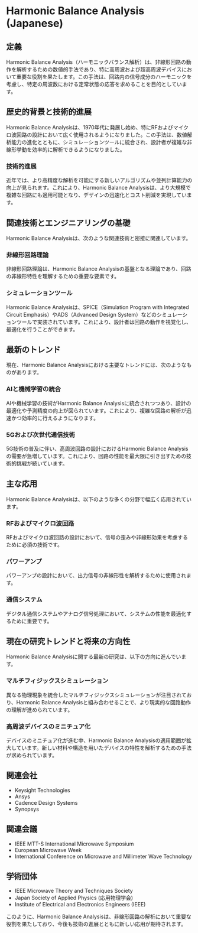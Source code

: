 # Harmonic Balance Analysis (Japanese)

## 定義
Harmonic Balance Analysis（ハーモニックバランス解析）は、非線形回路の動作を解析するための数値的手法であり、特に高周波および超高周波デバイスにおいて重要な役割を果たします。この手法は、回路内の信号成分のハーモニックを考慮し、特定の周波数における定常状態の応答を求めることを目的としています。

## 歴史的背景と技術的進展
Harmonic Balance Analysisは、1970年代に発展し始め、特にRFおよびマイクロ波回路の設計において広く使用されるようになりました。この手法は、数値解析能力の進化とともに、シミュレーションツールに統合され、設計者が複雑な非線形挙動を効率的に解析できるようになりました。

### 技術的進展
近年では、より高精度な解析を可能にする新しいアルゴリズムや並列計算能力の向上が見られます。これにより、Harmonic Balance Analysisは、より大規模で複雑な回路にも適用可能となり、デザインの迅速化とコスト削減を実現しています。

## 関連技術とエンジニアリングの基礎
Harmonic Balance Analysisは、次のような関連技術と密接に関連しています。

### 非線形回路理論
非線形回路理論は、Harmonic Balance Analysisの基盤となる理論であり、回路の非線形特性を理解するための重要な要素です。

### シミュレーションツール
Harmonic Balance Analysisは、SPICE（Simulation Program with Integrated Circuit Emphasis）やADS（Advanced Design System）などのシミュレーションツールで実装されています。これにより、設計者は回路の動作を視覚化し、最適化を行うことができます。

## 最新のトレンド
現在、Harmonic Balance Analysisにおける主要なトレンドには、次のようなものがあります。

### AIと機械学習の統合
AIや機械学習の技術がHarmonic Balance Analysisに統合されつつあり、設計の最適化や予測精度の向上が図られています。これにより、複雑な回路の解析が迅速かつ効率的に行えるようになります。

### 5Gおよび次世代通信技術
5G技術の普及に伴い、高周波回路の設計におけるHarmonic Balance Analysisの需要が急増しています。これにより、回路の性能を最大限に引き出すための技術的挑戦が続いています。

## 主な応用
Harmonic Balance Analysisは、以下のような多くの分野で幅広く応用されています。

### RFおよびマイクロ波回路
RFおよびマイクロ波回路の設計において、信号の歪みや非線形効果を考慮するために必須の技術です。

### パワーアンプ
パワーアンプの設計において、出力信号の非線形性を解析するために使用されます。

### 通信システム
デジタル通信システムやアナログ信号処理において、システムの性能を最適化するために重要です。

## 現在の研究トレンドと将来の方向性
Harmonic Balance Analysisに関する最新の研究は、以下の方向に進んでいます。

### マルチフィジックスシミュレーション
異なる物理現象を統合したマルチフィジックスシミュレーションが注目されており、Harmonic Balance Analysisと組み合わせることで、より現実的な回路動作の理解が進められています。

### 高周波デバイスのミニチュア化
デバイスのミニチュア化が進む中、Harmonic Balance Analysisの適用範囲が拡大しています。新しい材料や構造を用いたデバイスの特性を解析するための手法が求められています。

## 関連会社
- Keysight Technologies
- Ansys
- Cadence Design Systems
- Synopsys

## 関連会議
- IEEE MTT-S International Microwave Symposium
- European Microwave Week
- International Conference on Microwave and Millimeter Wave Technology

## 学術団体
- IEEE Microwave Theory and Techniques Society
- Japan Society of Applied Physics (応用物理学会)
- Institute of Electrical and Electronics Engineers (IEEE)

このように、Harmonic Balance Analysisは、非線形回路の解析において重要な役割を果たしており、今後も技術の進展とともに新しい応用が期待されます。